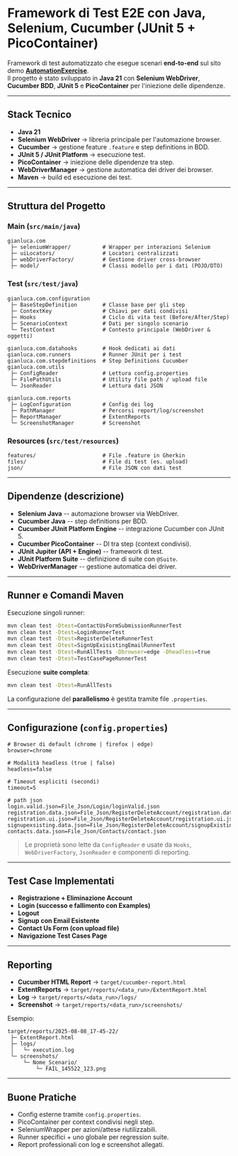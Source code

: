 # Framework di Test E2E con Java, Selenium, Cucumber (JUnit 5 + PicoContainer)

Framework di test automatizzato che esegue scenari **end-to-end** sul
sito demo **[AutomationExercise](http://automationexercise.com/)**.\
Il progetto è stato sviluppato in **Java 21** con **Selenium
WebDriver**, **Cucumber BDD**, **JUnit 5** e **PicoContainer** per
l'iniezione delle dipendenze.

------------------------------------------------------------------------

## Stack Tecnico

-   **Java 21**
-   **Selenium WebDriver** → libreria principale per l'automazione
    browser.
-   **Cucumber** → gestione feature `.feature` e step definitions in
    BDD.
-   **JUnit 5 / JUnit Platform** → esecuzione test.
-   **PicoContainer** → iniezione delle dipendenze tra step.
-   **WebDriverManager** → gestione automatica dei driver dei browser.
-   **Maven** → build ed esecuzione dei test.

------------------------------------------------------------------------

## Struttura del Progetto

### Main (`src/main/java`)

    gianluca.com
     ├─ seleniumWrapper/          # Wrapper per interazioni Selenium
     ├─ uiLocators/               # Locatori centralizzati
     ├─ webDriverFactory/         # Gestione driver cross-browser
     ├─ model/                    # Classi modello per i dati (POJO/DTO)

### Test (`src/test/java`)

    gianluca.com.configuration
     ├─ BaseStepDefinition        # Classe base per gli step
     ├─ ContextKey                # Chiavi per dati condivisi
     ├─ Hooks                     # Ciclo di vita test (Before/After/Step)
     ├─ ScenarioContext           # Dati per singolo scenario
     └─ TestContext               # Contesto principale (WebDriver & oggetti)

    gianluca.com.datahooks        # Hook dedicati ai dati
    gianluca.com.runners          # Runner JUnit per i test
    gianluca.com.stepdefinitions  # Step Definitions Cucumber
    gianluca.com.utils
     ├─ ConfigReader              # Lettura config.properties
     ├─ FilePathUtils             # Utility file path / upload file
     └─ JsonReader                # Lettura dati JSON

    gianluca.com.reports
     ├─ LogConfiguration          # Config dei log
     ├─ PathManager               # Percorsi report/log/screenshot
     ├─ ReportManager             # ExtentReports
     └─ ScreenshotManager         # Screenshot

### Resources (`src/test/resources`)

    features/                     # File .feature in Gherkin
    files/                        # File di test (es. upload)
    json/                         # File JSON con dati test

------------------------------------------------------------------------

## Dipendenze (descrizione)

-   **Selenium Java** -- automazione browser via WebDriver.
-   **Cucumber Java** -- step definitions per BDD.
-   **Cucumber JUnit Platform Engine** -- integrazione Cucumber con
    JUnit 5.
-   **Cucumber PicoContainer** -- DI tra step (context condivisi).
-   **JUnit Jupiter (API + Engine)** -- framework di test.
-   **JUnit Platform Suite** -- definizione di suite con `@Suite`.
-   **WebDriverManager** -- gestione automatica dei driver.

------------------------------------------------------------------------

## Runner e Comandi Maven

Esecuzione singoli runner:

``` bash
mvn clean test -Dtest=ContactUsFormSubmissionRunnerTest
mvn clean test -Dtest=LoginRunnerTest
mvn clean test -Dtest=RegisterDeleteRunnerTest
mvn clean test -Dtest=SignUpExisistingEmailRunnerTest
mvn clean test -Dtest=RunAllTests -Dbrowser=edge -Dheadless=true
mvn clean test -Dtest=TestCasePageRunnerTest

```

Esecuzione **suite completa**:

``` bash
mvn clean test -Dtest=RunAllTests
```

La configurazione del **parallelismo** è gestita tramite file
`.properties`.

------------------------------------------------------------------------

## Configurazione (`config.properties`)

``` properties
# Browser di default (chrome | firefox | edge)
browser=chrome

# Modalità headless (true | false)
headless=false

# Timeout espliciti (secondi)
timeout=5

# path json
login.valid.json=File_Json/Login/loginValid.json
registration.data.json=File_Json/RegisterDeleteAccount/registration.data.json
registration.ui.json=File_Json/RegisterDeleteAccount/registration.ui.json
signupexsisting.data.json=File_Json/RegisterDeleteAccount/signupExistingEmail.json
contacts.data.json=File_Json/Contacts/contact.json
```

> Le proprietà sono lette da `ConfigReader` e usate da `Hooks`,
> `WebDriverFactory`, `JsonReader` e componenti di reporting.

------------------------------------------------------------------------

## Test Case Implementati

-   **Registrazione + Eliminazione Account**
-   **Login (successo e fallimento con Examples)**
-   **Logout**
-   **Signup con Email Esistente**
-   **Contact Us Form (con upload file)** 
-   **Navigazione Test Cases Page**
------------------------------------------------------------------------

## Reporting

-   **Cucumber HTML Report** → `target/cucumber-report.html`
-   **ExtentReports** → `target/reports/<data_run>/ExtentReport.html`
-   **Log** → `target/reports/<data_run>/logs/`
-   **Screenshot** → `target/reports/<data_run>/screenshots/`

Esempio:

    target/reports/2025-08-08_17-45-22/
     ├─ ExtentReport.html
     ├─ logs/
     │   └─ execution.log
     └─ screenshots/
         └─ Nome_Scenario/
             └─ FAIL_145522_123.png

------------------------------------------------------------------------

## Buone Pratiche

-   Config esterne tramite `config.properties`.
-   PicoContainer per context condivisi negli step.
-   SeleniumWrapper per azioni/attese riutilizzabili.
-   Runner specifici + uno globale per regression suite.
-   Report professionali con log e screenshot allegati.
